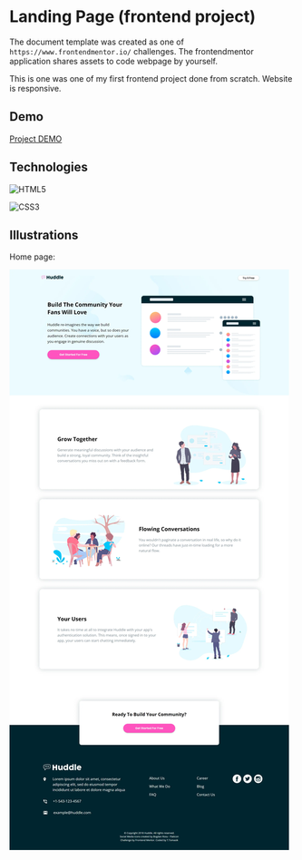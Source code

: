 # Landing Page (frontend project)

The document template was created as one of ```https://www.frontendmentor.io/``` challenges. The frontendmentor application shares assets to code webpage by yourself.
 
This is one was one of my first frontend project done from scratch. Website is responsive.

## Demo


[Project DEMO](https://propsowicz.github.io/huddle-landing-page-with-alternating-feature-blocks-master/)


## Technologies

![HTML5](https://img.shields.io/badge/html5-%23E34F26.svg?style=for-the-badge&logo=html5&logoColor=white)

![CSS3](https://img.shields.io/badge/css3-%231572B6.svg?style=for-the-badge&logo=css3&logoColor=white)

## Illustrations

Home page:

![main](https://github.com/Propsowicz/huddle-landing-page-with-alternating-feature-blocks-master/blob/main/main.webp?raw=true)



